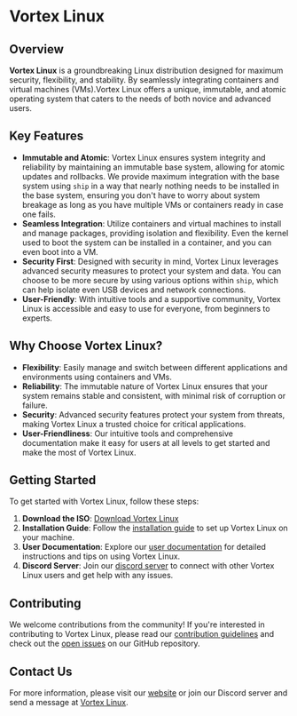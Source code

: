 # Vortex Linux

## Overview

**Vortex Linux** is a groundbreaking Linux distribution designed for maximum security, flexibility, and stability. By seamlessly integrating containers and virtual machines (VMs).Vortex Linux offers a unique, immutable, and atomic operating system that caters to the needs of both novice and advanced users.

## Key Features

- **Immutable and Atomic**: Vortex Linux ensures system integrity and reliability by maintaining an immutable base system, allowing for atomic updates and rollbacks. We provide maximum integration with the base system using `ship` in a way that nearly nothing needs to be installed in the base system, ensuring you don't have to worry about system breakage as long as you have multiple VMs or containers ready in case one fails.
- **Seamless Integration**: Utilize containers and virtual machines to install and manage packages, providing isolation and flexibility. Even the kernel used to boot the system can be installed in a container, and you can even boot into a VM.
- **Security First**: Designed with security in mind, Vortex Linux leverages advanced security measures to protect your system and data. You can choose to be more secure by using various options within `ship`, which can help isolate even USB devices and network connections.
- **User-Friendly**: With intuitive tools and a supportive community, Vortex Linux is accessible and easy to use for everyone, from beginners to experts.

## Why Choose Vortex Linux?

- **Flexibility**: Easily manage and switch between different applications and environments using containers and VMs.
- **Reliability**: The immutable nature of Vortex Linux ensures that your system remains stable and consistent, with minimal risk of corruption or failure.
- **Security**: Advanced security features protect your system from threats, making Vortex Linux a trusted choice for critical applications.
- **User-Friendliness**: Our intuitive tools and comprehensive documentation make it easy for users at all levels to get started and make the most of Vortex Linux.

## Getting Started

To get started with Vortex Linux, follow these steps:

1. **Download the ISO**: [Download Vortex Linux](#)
2. **Installation Guide**: Follow the [installation guide](#) to set up Vortex Linux on your machine.
3. **User Documentation**: Explore our [user documentation](#) for detailed instructions and tips on using Vortex Linux.
4. **Discord Server**: Join our [discord server](#) to connect with other Vortex Linux users and get help with any issues.

## Contributing

We welcome contributions from the community! If you're interested in contributing to Vortex Linux, please read our [contribution guidelines](#) and check out the [open issues](#) on our GitHub repository.

## Contact Us

For more information, please visit our [website](#) or join our Discord server and send a message at [Vortex Linux](#).

